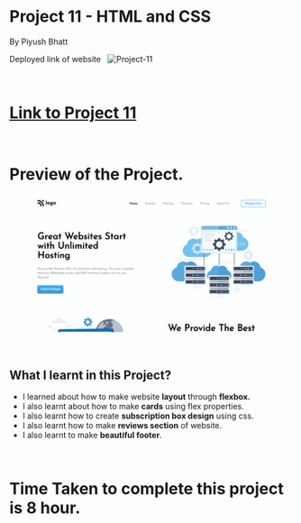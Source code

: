 


# Project 11 - HTML and CSS

By Piyush Bhatt

Deployed link of website &nbsp; ![Project-11](https://img.shields.io/badge/Project-11-%237fff00)

<br>

# [Link to Project 11](https://hosting-landingpage-five.vercel.app/)

<br>

# Preview of the Project.

![Preview](./preview.png)

<br>

## What I learnt in this Project?

- I learned about how to make website **layout** through **flexbox.**
- I also learnt about how to make **cards** using flex properties.
- I also learnt how to create **subscription box design** using css.
- I also learnt how to make **reviews section** of website.
- I also learnt to make **beautiful footer**.

<br> 

# Time Taken to complete  this project is 8 hour.
